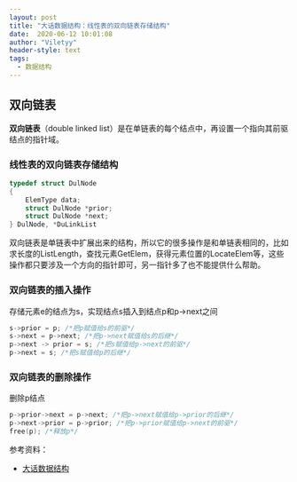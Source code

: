 ```yaml
---
layout: post
title: "大话数据结构：线性表的双向链表存储结构"
date:  2020-06-12 10:01:08
author: "Viletyy"
header-style: text
tags:
  - 数据结构
---
```

## 双向链表
**双向链表**（double linked list）是在单链表的每个结点中，再设置一个指向其前驱结点的指针域。

### 线性表的双向链表存储结构
```c
typedef struct DulNode
{
    ElemType data;
    struct DulNode *prior;
    struct DulNode *next;
} DulNode, *DuLinkList
```

双向链表是单链表中扩展出来的结构，所以它的很多操作是和单链表相同的，比如求长度的ListLength，查找元素GetElem，获得元素位置的LocateElem等，这些操作都只要涉及一个方向的指针即可，另一指针多了也不能提供什么帮助。

### 双向链表的插入操作
存储元素e的结点为s，实现结点s插入到结点p和p->next之间
```c
s->prior = p; /*把p赋值给s的前驱*/
s->next = p->next; /*把p->next赋值给s的后继*/
p->next -> prior = s; /*把s赋值给p->next的前驱*/
p->next = s; /*把s赋值给p的后继*/
```

### 双向链表的删除操作
删除p结点
```c
p->prior->next = p->next; /*把p->next赋值给p->prior的后继*/
p->next->prior = p->prior; /*把p->prior赋值给p->next的前驱*/
free(p); /*释放p*/
```


参考资料：

- [大话数据结构]()
